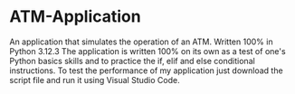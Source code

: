 # ATM-Application
An application that simulates the operation of an ATM. Written 100% in Python 3.12.3 The application is written 100% on its own as a test of one's Python basics skills and to practice the if, elif and else conditional instructions. To test the performance of my application just download the script file and run it using Visual Studio Code.
